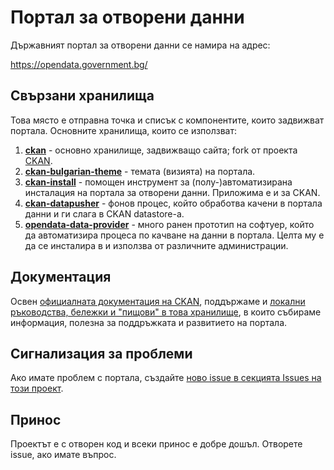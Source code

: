 # Портал за отворени данни

Държавният портал за отворени данни се намира на адрес:

https://opendata.government.bg/

## Свързани хранилища

Това място е отправна точка и списък с компонентите, които задвижват портала. Основните хранилища, които се използват:

1. [**ckan**](https://github.com/governmentbg/ckan) - основно хранилище, задвижващо сайта; fork от проекта [CKAN](http://ckan.org).
2. [**ckan-bulgarian-theme**](https://github.com/governmentbg/ckan-bulgarian-theme) - темата (визията) на портала.
3. [**ckan-install**](https://github.com/governmentbg/ckan-install) - помощен инструмент за (полу-)автоматизирана инсталация на портала за отворени данни. Приложима е и за CKAN.
4. [**ckan-datapusher**](https://github.com/governmentbg/ckan-datapusher) - фонов процес, който обработва качени в портала данни и ги слага в CKAN datastore-а.
5. [**opendata-data-provider**](https://github.com/obshtestvo/opendata-data-provider) - много ранен прототип на софтуер, който да автоматизира процеса по качване на данни в портала. Целта му е да се инсталира в и използва от различните администрации.

## Документация

Освен [официалната документация на CKAN](http://docs.ckan.org/), поддържаме и [локални ръководства, бележки и "пищови" в това хранилище](guides), в които събираме информация, полезна за поддръжката и развитието на портала.

## Сигнализация за проблеми

Ако имате проблем с портала, създайте [ново issue в секцията Issues на този проект](https://github.com/governmentbg/opendata/issues/new).

## Принос

Проектът е с отворен код и всеки принос е добре дошъл. Отворете issue, ако имате въпрос.


